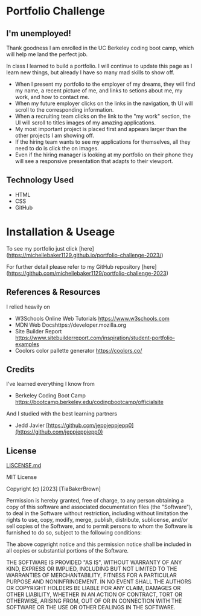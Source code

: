 # Portfolio Challenge


## I'm unemployed!

Thank goodness I am enrolled in the UC Berkeley coding boot camp, which will help me land the perfect job. 

In class I learned to build a portfolio. I will continue to update this page as I learn new things, but already I have so many mad skills to show off. 

- When I present my portfolio to the employer of my dreams, they will find my name, a recent picture of me, and links to setions about me, my work, and how to contact me. 
- When my future employer clicks on the links in the navigation, th UI will scroll to the corresponding information. 
- When a recruiting team clicks on the link to the "my work" section, the UI will scroll to titles images of my amazing applications. 
- My most important project is placed first and appears larger than the other projects I am showing off.
- If the hiring team wants to see my applications for themselves, all they need to do is click the on images. 
- Even if the hiring manager is looking at my portfolio on their phone they will see a responsive presentation that adapts to their viewport. 


## Technology Used
* HTML
* CSS
* GitHub


# Installation & Useage

To see my portfolio just click [here] (https://michellebaker1129.github.io/portfolio-challenge-2023/)

For further detail please refer to my GitHub repository [here] (https://github.com/michellebaker1129/portfolio-challenge-2023)


## References & Resources

I relied heavily on 
* W3Schools Online Web Tutorials https://www.w3schools.com
* MDN Web Docshttps://developer.mozilla.org
* Site Builder Report https://www.sitebuilderreport.com/inspiration/student-portfolio-examples
* Coolors color pallette generator https://coolors.co/


## Credits

I've learned everything I know from 
* Berkeley Coding Boot Camp https://bootcamp.berkeley.edu/codingbootcamp/officialsite  

And I studied with the best learning partners
* Jedd Javier [https://github.com/jeppjeppjepp0](https://github.com/jeppjeppjepp0)


## License

[LISCENSE.md](LISCENSE.md)

MIT License

Copyright (c) [2023] [TiaBakerBrown]

Permission is hereby granted, free of charge, to any person obtaining a copy
of this software and associated documentation files (the "Software"), to deal
in the Software without restriction, including without limitation the rights
to use, copy, modify, merge, publish, distribute, sublicense, and/or sell
copies of the Software, and to permit persons to whom the Software is
furnished to do so, subject to the following conditions:

The above copyright notice and this permission notice shall be included in all
copies or substantial portions of the Software.

THE SOFTWARE IS PROVIDED "AS IS", WITHOUT WARRANTY OF ANY KIND, EXPRESS OR
IMPLIED, INCLUDING BUT NOT LIMITED TO THE WARRANTIES OF MERCHANTABILITY,
FITNESS FOR A PARTICULAR PURPOSE AND NONINFRINGEMENT. IN NO EVENT SHALL THE
AUTHORS OR COPYRIGHT HOLDERS BE LIABLE FOR ANY CLAIM, DAMAGES OR OTHER
LIABILITY, WHETHER IN AN ACTION OF CONTRACT, TORT OR OTHERWISE, ARISING FROM,
OUT OF OR IN CONNECTION WITH THE SOFTWARE OR THE USE OR OTHER DEALINGS IN THE
SOFTWARE.